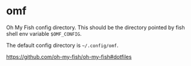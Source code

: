 # omf

Oh My Fish config directory. This should be the directory pointed by fish shell env variable `$OMF_CONFIG`.

The default config directory is `~/.config/omf`.

https://github.com/oh-my-fish/oh-my-fish#dotfiles
